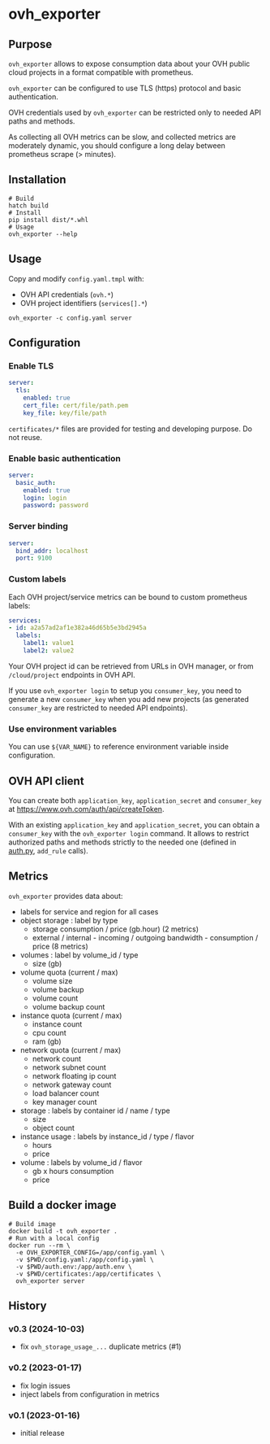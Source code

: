 # ovh_exporter

## Purpose

`ovh_exporter` allows to expose consumption data about your OVH public cloud projects in a format compatible with prometheus.

`ovh_exporter` can be configured to use TLS (https) protocol and basic authentication.

OVH credentials used by `ovh_exporter` can be restricted only to needed API paths and methods.

As collecting all OVH metrics can be slow, and collected metrics are moderately dynamic, you should configure a long delay between prometheus scrape (> minutes).

## Installation

```
# Build
hatch build
# Install
pip install dist/*.whl
# Usage
ovh_exporter --help
```

## Usage

Copy and modify `config.yaml.tmpl` with:
* OVH API credentials (`ovh.*`)
* OVH project identifiers (`services[].*`)

```
ovh_exporter -c config.yaml server
```

## Configuration

### Enable TLS

```yaml
server:
  tls:
    enabled: true
    cert_file: cert/file/path.pem
    key_file: key/file/path
```

`certificates/*` files are provided for testing and developing purpose. Do not reuse.

### Enable basic authentication

```yaml
server:
  basic_auth:
    enabled: true
    login: login
    password: password
```

### Server binding

```yaml
server:
  bind_addr: localhost
  port: 9100
```

### Custom labels

Each OVH project/service metrics can be bound to custom prometheus labels:

```yaml
services:
- id: a2a57ad2af1e382a46d65b5e3bd2945a
  labels:
    label1: value1
    label2: value2
```

Your OVH project id can be retrieved from URLs in OVH manager, or from
`/cloud/project` endpoints in OVH API.

If you use `ovh_exporter login` to setup you `consumer_key`, you need to generate
a new `consumer_key` when you add new projects (as generated `consumer_key` are
restricted to needed API endpoints).

### Use environment variables

You can use `${VAR_NAME}` to reference environment variable inside configuration.

## OVH API client

You can create both `application_key`, `application_secret` and `consumer_key` at
https://www.ovh.com/auth/api/createToken.

With an existing `application_key` and `application_secret`, you can obtain a `consumer_key` with the `ovh_exporter login` command. It allows to restrict authorized paths and methods strictly to the needed one
(defined in [auth.py](src/ovh_exporter/auth.py), `add_rule` calls).

## Metrics

`ovh_exporter` provides data about:

* labels for service and region for all cases
* object storage : label by type
  * storage consumption / price (gb.hour) (2 metrics)
  * external / internal - incoming / outgoing bandwidth - consumption / price (8 metrics)
* volumes : label by volume_id / type
  * size (gb)
* volume quota (current / max)
  * volume size
  * volume backup
  * volume count
  * volume backup count
* instance quota (current / max)
  * instance count
  * cpu count
  * ram (gb)
* network quota (current / max)
  * network count
  * network subnet count
  * network floating ip count
  * network gateway count
  * load balancer count
  * key manager count
* storage : labels by container id / name / type
  * size
  * object count
* instance usage : labels by instance_id / type / flavor
  * hours
  * price
* volume : labels by volume_id / flavor
  * gb x hours consumption
  * price

## Build a docker image

```
# Build image
docker build -t ovh_exporter .
# Run with a local config
docker run --rm \
  -e OVH_EXPORTER_CONFIG=/app/config.yaml \
  -v $PWD/config.yaml:/app/config.yaml \
  -v $PWD/auth.env:/app/auth.env \
  -v $PWD/certificates:/app/certificates \
  ovh_exporter server
```

## History

### v0.3 (2024-10-03)

* fix `ovh_storage_usage_...` duplicate metrics (#1)

### v0.2 (2023-01-17)

* fix login issues
* inject labels from configuration in metrics

### v0.1 (2023-01-16)

* initial release
